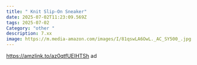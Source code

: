 ```yaml
---
title: " Knit Slip-On Sneaker"
date: 2025-07-02T11:23:09.569Z
tags: 2025-07-02
Category: "other "
description: 7.xx
image: https://m.media-amazon.com/images/I/81qswLA6OwL._AC_SY500_.jpg
---
```

https://amzlink.to/az0qtfUElHTSh ad